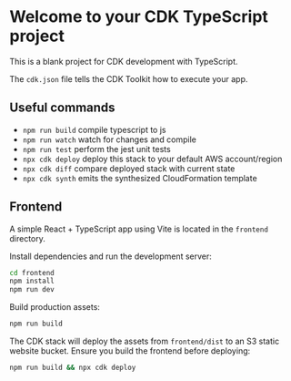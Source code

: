 # Welcome to your CDK TypeScript project

This is a blank project for CDK development with TypeScript.

The `cdk.json` file tells the CDK Toolkit how to execute your app.

## Useful commands

* `npm run build`   compile typescript to js
* `npm run watch`   watch for changes and compile
* `npm run test`    perform the jest unit tests
* `npx cdk deploy`  deploy this stack to your default AWS account/region
* `npx cdk diff`    compare deployed stack with current state
* `npx cdk synth`   emits the synthesized CloudFormation template

## Frontend

A simple React + TypeScript app using Vite is located in the `frontend` directory.

Install dependencies and run the development server:
```bash
cd frontend
npm install
npm run dev
```
Build production assets:
```bash
npm run build
```
The CDK stack will deploy the assets from `frontend/dist` to an S3 static website bucket. Ensure you build the frontend before deploying:
```bash
npm run build && npx cdk deploy
```
